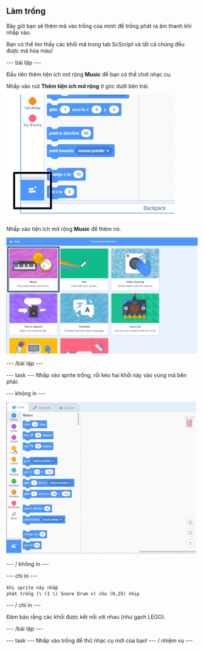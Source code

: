 ## Làm trống

Bây giờ bạn sẽ thêm mã vào trống của mình để trống phát ra âm thanh khi nhấp vào.

Bạn có thể tìm thấy các khối mã trong tab ScScript và tất cả chúng đều được mã hóa màu!

\--- bài tập \---

Đầu tiên thêm tiện ích mở rộng **Music** để bạn có thể chơi nhạc cụ.

Nhấp vào nút **Thêm tiện ích mở rộng** ở góc dưới bên trái.

![thêm nút mở rộng](images/add-extension-annotated.png)

Nhấp vào tiện ích mở rộng **Music** để thêm nó.

![music extension highlighted](images/click-music-annotated.png)

\--- /bài tập \---

\--- task \--- Nhấp vào sprite trống, rồi kéo hai khối này vào vùng mã bên phải:

\--- không in \---

![ảnh chụp màn hình](images/connect-block.gif)

\--- / không in \---

\--- chỉ in \---

```blocks3
khi sprite này nhấp
phát trống (\ (1 \) Snare Drum v) cho (0,25) nhịp
```

\--- / chỉ in \---

Đảm bảo rằng các khối được kết nối với nhau (như gạch LEGO).

\--- /bài tập \---

\--- task \--- Nhấp vào trống để thử nhạc cụ mới của bạn! \--- / nhiệm vụ \---